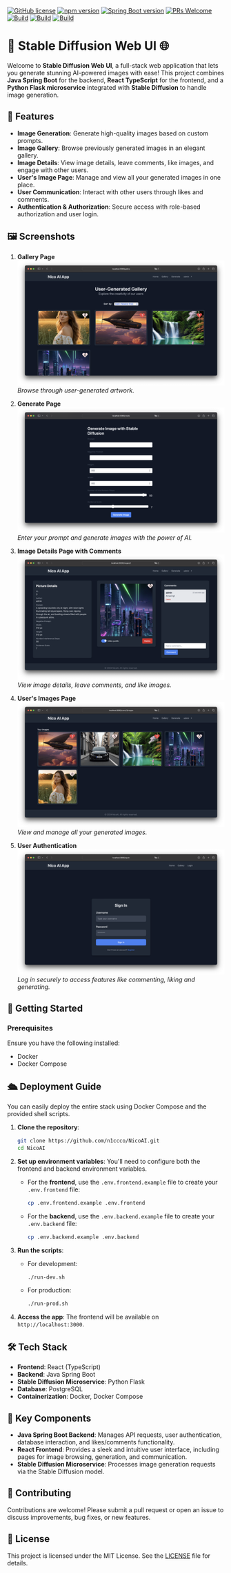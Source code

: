[![GitHub license](https://img.shields.io/badge/license-MIT-blue.svg)](https://github.com/n1ccco/NicoAI/blob/main/LICENSE)
[![npm version](https://img.shields.io/npm/v/react.svg?style=flat)](https://www.npmjs.com/package/react)
[![Spring Boot version](https://img.shields.io/maven-central/v/org.springframework.boot/spring-boot.svg?label=spring%20boot)](https://search.maven.org/artifact/org.springframework.boot/spring-boot)
[![PRs Welcome](https://img.shields.io/badge/PRs-welcome-brightgreen.svg)](https://github.com/n1ccco/NicoAI/issues)
[![Build](https://github.com/n1ccco/NicoAI/actions/workflows/ci-docker-image-frontend.yml/badge.svg)](https://github.com/n1ccco/NicoAI/actions/workflows/ci-docker-image-frontend.yml)
[![Build](https://github.com/n1ccco/NicoAI/actions/workflows/ci-docker-image-backend.yml/badge.svg)](https://github.com/n1ccco/NicoAI/actions/workflows/ci-docker-image-backend.yml)
[![Build](https://github.com/n1ccco/NicoAI/actions/workflows/ci-docker-image-generator.yml/badge.svg)](https://github.com/n1ccco/NicoAI/actions/workflows/ci-docker-image-generator.yml)
# 🎨 Stable Diffusion Web UI 🌐

Welcome to **Stable Diffusion Web UI**, a full-stack web application that lets you generate stunning AI-powered images with ease! This project combines **Java Spring Boot** for the backend, **React TypeScript** for the frontend, and a **Python Flask microservice** integrated with **Stable Diffusion** to handle image generation.

## 🌟 Features

- **Image Generation**: Generate high-quality images based on custom prompts.
- **Image Gallery**: Browse previously generated images in an elegant gallery.
- **Image Details**: View image details, leave comments, like images, and engage with other users.
- **User's Image Page**: Manage and view all your generated images in one place.
- **User Communication**: Interact with other users through likes and comments.
- **Authentication & Authorization**: Secure access with role-based authorization and user login.

## 🖼️ Screenshots

1. **Gallery Page**
   ![Gallery Page](/screenshots/gallery-page.png)
   *Browse through user-generated artwork.*

2. **Generate Page**
   ![Generate Page](/screenshots/generate-page.png)
   *Enter your prompt and generate images with the power of AI.*

3. **Image Details Page with Comments**
   ![Image Details Page](/screenshots/image-details-page.png)
   *View image details, leave comments, and like images.*

4. **User's Images Page**
   ![User's Images Page](/screenshots/users-images-page.png)
   *View and manage all your generated images.*

5. **User Authentication**
   ![Login Page](/screenshots/signin-page.png)
   *Log in securely to access features like commenting, liking and generating.*

## 🚀 Getting Started

### Prerequisites

Ensure you have the following installed:

- Docker
- Docker Compose

## 🛳️ Deployment Guide

You can easily deploy the entire stack using Docker Compose and the provided shell scripts.

1. **Clone the repository**:
   ```bash
   git clone https://github.com/n1ccco/NicoAI.git
   cd NicoAI
   ```

2. **Set up environment variables**:
   You'll need to configure both the frontend and backend environment variables.

   - For the **frontend**, use the `.env.frontend.example` file to create your `.env.frontend` file:
     ```bash
     cp .env.frontend.example .env.frontend
     ```

   - For the **backend**, use the `.env.backend.example` file to create your `.env.backend` file:
     ```bash
     cp .env.backend.example .env.backend
     ```

3. **Run the scripts**:
   - For development:
     ```bash
     ./run-dev.sh
     ```

   - For production:
     ```bash
     ./run-prod.sh
     ```

4. **Access the app**:
   The frontend will be available on `http://localhost:3000`.

## 🛠️ Tech Stack

- **Frontend**: React (TypeScript)
- **Backend**: Java Spring Boot
- **Stable Diffusion Microservice**: Python Flask
- **Database**: PostgreSQL
- **Containerization**: Docker, Docker Compose

## 🎯 Key Components

- **Java Spring Boot Backend**: Manages API requests, user authentication, database interaction, and likes/comments functionality.
- **React Frontend**: Provides a sleek and intuitive user interface, including pages for image browsing, generation, and communication.
- **Stable Diffusion Microservice**: Processes image generation requests via the Stable Diffusion model.

## 🤝 Contributing

Contributions are welcome! Please submit a pull request or open an issue to discuss improvements, bug fixes, or new features.

## 📄 License

This project is licensed under the MIT License. See the [LICENSE](/LICENSE) file for details.